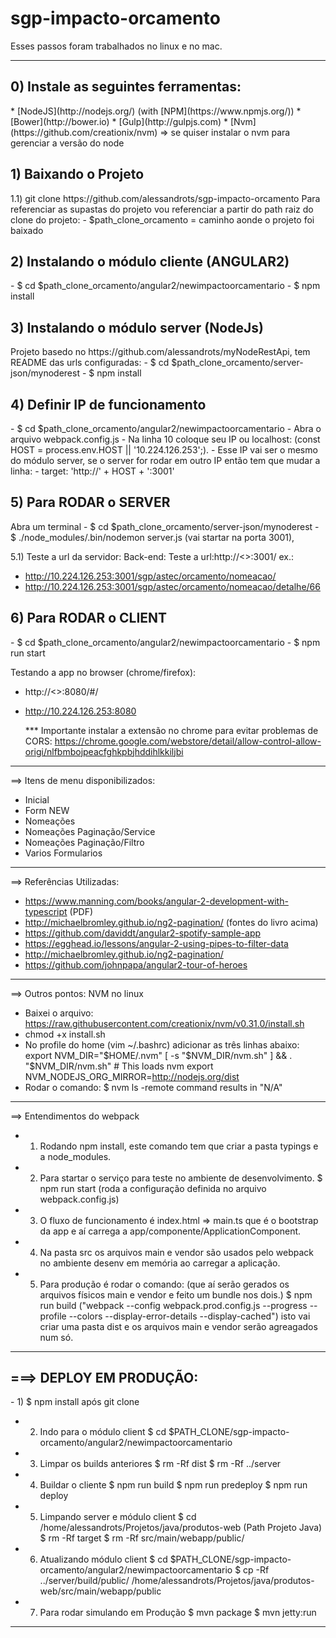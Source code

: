 # sgp-impacto-orcamento

Esses passos foram trabalhados no linux e no mac.
************************************************************************************************
<h2> 0) Instale as seguintes ferramentas:</h2> 
* [NodeJS](http://nodejs.org/) (with [NPM](https://www.npmjs.org/))
* [Bower](http://bower.io)
* [Gulp](http://gulpjs.com)
* [Nvm](https://github.com/creationix/nvm) => se quiser instalar o nvm para gerenciar a versão do node

<h2> 1) Baixando o Projeto </h2>
1.1) git clone https://github.com/alessandrots/sgp-impacto-orcamento
Para referenciar as supastas do projeto vou referenciar a partir do path raiz do clone do projeto: 
- $path_clone_orcamento = caminho aonde o projeto foi baixado

<h2> 2) Instalando o módulo cliente (ANGULAR2)</h2>
- $ cd $path_clone_orcamento/angular2/newimpactoorcamentario
- $ npm install

<h2> 3) Instalando o módulo server (NodeJs)</h2>
Projeto basedo no https://github.com/alessandrots/myNodeRestApi, tem README das urls configuradas:
- $ cd $path_clone_orcamento/server-json/mynoderest
- $ npm install

<h2> 4) Definir IP de funcionamento </h2>
- $ cd $path_clone_orcamento/angular2/newimpactoorcamentario
- Abra o arquivo webpack.config.js
- Na linha 10 coloque seu IP ou localhost:
(const HOST = process.env.HOST || '10.224.126.253';).
- Esse IP vai ser o mesmo do módulo server, se o server for rodar em outro IP então tem que mudar a linha:
- target: 'http://' + HOST + ':3001'

<h2> 5) Para RODAR o SERVER </h2>
Abra um terminal
- $ cd $path_clone_orcamento/server-json/mynoderest
- $ ./node_modules/.bin/nodemon server.js (vai startar na porta 3001), 

5.1) Teste a url da servidor:
Back-end:
Teste a url:http://<<IP>>:3001/<path servicos> 
  ex.: 
  - http://10.224.126.253:3001/sgp/astec/orcamento/nomeacao/
  - http://10.224.126.253:3001/sgp/astec/orcamento/nomeacao/detalhe/66

<h2> 6) Para RODAR o CLIENT </h2>
- $ cd $path_clone_orcamento/angular2/newimpactoorcamentario
- $ npm run start
  
Testando a app no browser (chrome/firefox):
- http://<<IP>>:8080/#/
- http://10.224.126.253:8080

  *** Importante instalar a extensão no chrome para evitar problemas de CORS:
  https://chrome.google.com/webstore/detail/allow-control-allow-origi/nlfbmbojpeacfghkpbjhddihlkkiljbi

************************************************************************************************
==> Itens de menu disponibilizados:
- Inicial
- Form NEW
- Nomeações
- Nomeações Paginação/Service
- Nomeações Paginação/Filtro
- Varios Formularios

************************************************************************************************  

==> Referências Utilizadas:
- https://www.manning.com/books/angular-2-development-with-typescript (PDF)
- http://michaelbromley.github.io/ng2-pagination/ (fontes do livro acima)
- https://github.com/daviddt/angular2-spotify-sample-app
- https://egghead.io/lessons/angular-2-using-pipes-to-filter-data
- http://michaelbromley.github.io/ng2-pagination/
- https://github.com/johnpapa/angular2-tour-of-heroes

************************************************************************************************

==> Outros pontos:
NVM no linux
- Baixei o arquivo: https://raw.githubusercontent.com/creationix/nvm/v0.31.0/install.sh
-  chmod +x install.sh
-  No profile do home (vim ~/.bashrc) adicionar as três linhas abaixo:
export NVM_DIR="$HOME/.nvm"
[ -s "$NVM_DIR/nvm.sh" ] && . "$NVM_DIR/nvm.sh" # This loads nvm
export NVM_NODEJS_ORG_MIRROR=http://nodejs.org/dist
- Rodar o comando: $ nvm ls -remote command results in "N/A"
************************************************************************************************
==> Entendimentos do webpack

-  1) Rodando npm install, este comando tem que criar a pasta typings e a node_modules.

-  2) Para startar o serviço para teste no ambiente de desenvolvimento. 
$ npm run start (roda a configuração definida no arquivo webpack.config.js)

-  3) O fluxo de funcionamento é index.html => main.ts que é o bootstrap da app e aí carrega a app/componente/ApplicationComponent.

-  4) Na pasta src os arquivos main e vendor são usados pelo webpack no ambiente desenv em memória ao carregar a aplicação.

-  5) Para  produção é rodar o comando: (que aí serão gerados os arquivos físicos main e vendor e feito um bundle nos dois.)
$ npm run build 
("webpack --config webpack.prod.config.js --progress --profile --colors --display-error-details --display-cached")
isto vai criar uma pasta dist e os arquivos main e vendor serão agreagados num só.

************************************************************************************************
<h2>===> DEPLOY EM PRODUÇÃO:</h2>
-  1) $ npm install após git clone

-  2) Indo para o módulo client
	$ cd $PATH_CLONE/sgp-impacto-orcamento/angular2/newimpactoorcamentario

-  3) Limpar os builds anteriores
	$ rm -Rf dist
	$ rm -Rf ../server

-  4) Buildar o cliente 
  	$ npm run build
	$ npm run predeploy
	$ npm run deploy

-  5) Limpando server e módulo client
	$ cd /home/alessandrots/Projetos/java/produtos-web (Path Projeto Java)
	$ rm -Rf target
	$ rm -Rf src/main/webapp/public/

-  6) Atualizando módulo client
	$ cd $PATH_CLONE/sgp-impacto-orcamento/angular2/newimpactoorcamentario
	$ cp -Rf ../server/build/public/ /home/alessandrots/Projetos/java/produtos-web/src/main/webapp/public

-  7) Para rodar simulando em Produção
 	$ mvn package
 	$ mvn jetty:run
************************************************************************************************